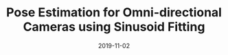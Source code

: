 ---
title: "Pose Estimation for Omni-directional Cameras using Sinusoid Fitting"
collection: publications
permalink: /publication/2019-paper-1
excerpt: 
date: 2019-11-02
venue: 'IROS'
paperurl: 
citation: 'H. Kuang, Q. Xu, X. Long, and S. Schwertfeger. (2019). &quot;Pose Estimation for Omni-directional Cameras using Sinusoid Fitting.&quot; IEEE/RSJ International Conference on Intelligent Robots and Systems (IROS): IEEE Press, 2019'
---